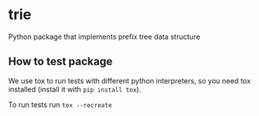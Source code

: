 # trie
Python package that implements prefix tree data structure

## How to test package
We use tox to run tests with different python interpreters, so you need tox installed (install it with `pip install tox`).

To run tests run `tox --recreate`
